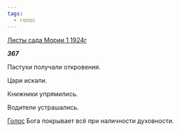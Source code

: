 ```yaml
---
tags:
  - голос
---
```

[Листы сада Мории 1 1924г](https://127.0.0.1:4002/agni/1924)

___367___

Пастухи получали откровения.   

Цари искали.   

Книжники упрямились.   

Водители устрашались.   

[Голос](../../../tags/#голос) Бога покрывает всё при наличности духовности.   

